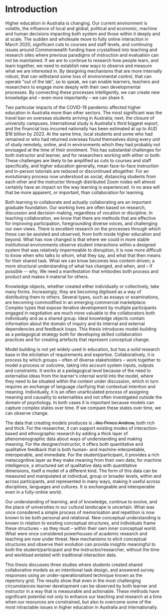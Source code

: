 # Introduction

Higher education in Australia is changing. Our current environment is volatile, the influence of local and global, political and economic, machine and human decisions impacting both system and those within it deeply and at scale. The sudden and wholesale move to fully online interaction in March 2020, significant cuts to courses and staff levels, and continuing issues around Commonwealth funding have crystallised into teaching and research sites where previous paradigms of instruction and evaluation can not be maintained. If we are to continue to research how people learn, and learn together, we need to establish new ways to observe and measure what we are interested in. By designing mechanisms that are more internally robust, that can withstand some loss of environmental control, that can operate &quot;out of the lab&quot;, so to speak, we can enable learners, teachers and researchers to engage more deeply with their own developmental processes. By connecting these processes intelligently, we can create new knowledge and – even more importantly – we can share it.

Two particular impacts of the COVID-19 pandemic affected higher education in Australia more than other sectors. The most significant was the travel ban on overseas students arriving in Australia; next, the closure of university campuses. International study is Australia&#39;s third biggest export, and the financial loss incurred nationally has been estimated at up to AUD $16 billion by 2023. At the same time, local students and some who had remained or who had returned overseas found themselves doing every unit of study remotely, online, and in environments which they had probably not envisaged at the time of their enrolment. This has substantial challenges for both instructor and learner, and for researchers working with either or both. These challenges are likely to be amplified as cuts to courses and staff specifically, and higher education generally, mean face-to-face instruction and in-person tutorials are reduced or discontinued altogether. For an evolutionary process now understood as social, distancing students from each other and the instructor through distributed Zoom nodes will almost certainly have an impact on the way learning is experienced. In no area will that be more apparent, or important, than collaboration for learning.

Both learning to collaborate and actually collaborating are an important graduate foundation. Our working lives are often based on research, discussion and decision-making, regardless of vocation or discipline. In teaching collaboration, we know that there are methods that are effective for improving participation, foregrounding diverse voices, and challenging our own views. There is excellent research on the processes through which these can be assisted and observed, from both inside higher education and beyond. What has now changed is that where we could in more stable institutional environments observe student interactions within a designed system that was relatively impermeable to disruption, it is now more difficult to know when who talks to whom, what they say, and what that then means for their shared task. What we can know becomes less content-driven; a more structural understanding of what has changed, and when, and – if possible -- why. We need a manifestation that embodies both process and product and makes it material for others.

Knowledge objects, whether created either individually or collectively, take many forms. Increasingly, they are becoming digitised as a way of distributing them to others. Several types, such as essays or examinations, are becoming commodified in an emerging commercial marketplace. Complex types that expose iterative development by multiple participants engaged in negotiation are much more valuable to the collaborators both individually and as a shared group. Ideal knowledge objects contain information about the domain of inquiry and its internal and external dependencies and feedback loops. This thesis introduces model-building as a pedagogical strategy both for developing skilled collaboration practices and for creating artefacts that represent conceptual change.

Model building is not yet widely used in education, but has a solid research base in the elicitation of requirements and expertise. Collaboratively, it is process by which groups – often of diverse stakeholders – work together to model a process or outcome, taking into account system inputs, outputs and constraints. It works at a pedagogical level because of the need to externalise ideas from the learner&#39;s internal world into the model, where they need to be situated within the context under discussion, which in turn requires an exchange of language clarifying that contextual intention and meaning. Individually, it is an often unarticulated process of assigning meaning and causality to externalities and not often investigated outside the domain of psychology. In both cases it is important because models can capture complex states over time. If we compare these states over time, we can observe change.

The data that creating models produces is ~~, like Prince Andrew,~~ both rich and thick. For the researcher, it can support existing modes of interaction-based and ethnographic research by adding a thick layer of phenomenographic data about ways of understanding and making meaning. For the designer/instructor, it offers both quantitative and qualitative feedback that is both human- and machine-interpretable, interoperable, and immediate. For the student/participant, it provides a rich metacognitive layer as they make meaning from their own data; for machine intelligence, a structured set of qualitative data with quantitative dimensions, itself a model of a different kind. The form of this data can be measured and manipulated at individual, group or broader levels, within and across participants, and represented in many ways, making it useful across disciplines, languages and cultures. It is exchangeable and interoperable even in a fully-online world.

Our understanding of learning, and of knowledge, continue to evolve, and the place of universities in our cultural landscape is uncertain. What was once considered a simple process of memorisation and repetition is now known to be both personal and relational. New conceptual understanding is known in relation to existing conceptual structures, and individuals frame these structures – as they must – within their own inner conceptual world. What were once considered powerhouses of academic research and teaching are now under threat. New mechanisms to elicit conceptual structures and observe their evolution can provide insights meaningful to both the student/participant and the instructor/researcher, without the time and workload entailed with traditional interaction data.

This thesis discusses three studies where students created shared collaborative models as an intentional task design, and answered survey responses using an under-operationalised technique known as the repertory grid. The results show that even in the most challenging circumstances learner development can be observed by both learner and instructor in a way that is measurable and actionable. These methods have significant potential not only to enhance our teaching and research at a time when our resources are constrained, but also to overcome some of the most intractable issues in higher education in Australia and internationally.

